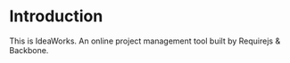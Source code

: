 # Introduction

This is IdeaWorks. An online project management tool built by Requirejs & Backbone.





